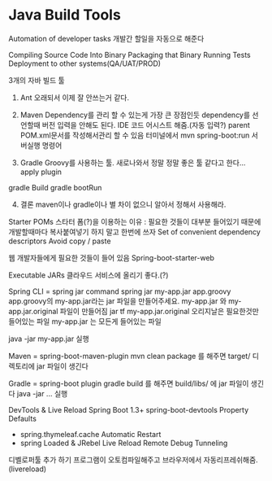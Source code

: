 # Java Build Tools

Automation of developer tasks
개발간 할일을 자동으로 해준다

Compiling Source Code Into Binary
Packaging that Binary
Running Tests
Deployment to other systems(QA/UAT/PROD)

3개의 자바 빌드 툴
1) Ant
오래되서 이제 잘 안쓰는거 같다.

2) Maven
Dependency를 관리 할 수 있는게 가장 큰 장점인듯
dependency를 선언할때 버전 입력을 안해도 된다.
IDE 코드 어시스트 해줌.(자동 입력?)
parent POM.xml문서를 작성해서관리 할 수 있음
터미널에서 mvn spring-boot:run 서버실행 명령어

3) Gradle
Groovy를 사용하는 툴.
새로나와서 정말 정말 좋은 툴 같다고 한다...
apply plugin

gradle Build
gradle bootRun

4) 결론
maven이나 gradle이나 별 차이 없으니 알아서 정해서 사용해라.

Starter POMs
스타터 폼(?)을 이용하는 이유 : 필요한 것들이 대부분 들어있기 때문에 개발할때마다 복사붙여넣기 하지 말고 한번에 쓰자
Set of convenient dependency descriptors
Avoid copy / paste

웹 개발자들에게 필요한 것들이 들어 있음
Spring-boot-starter-web



Executable JARs
클라우드 서비스에 올리기 좋다.(?)

Spring CLI = spring jar command
spring jar my-app.jar app.groovy app.groovy의 my-app.jar라는 jar 파일을 만들어주세요.
my-app.jar 와 my-app.jar.original 파일이 만들어짐
jar tf my-app.jar.original
오리지날은 필요한것만 들어있는 파일
my-app.jar 는 모든게 들어있는 파일

java -jar my-app.jar 실행

Maven = spring-boot-maven-plugin
mvn clean package 를 해주면
target/ 디렉토리에 jar 파일이 생긴다

Gradle = spring-boot plugin
gradle build 를 해주면
build/libs/ 에 jar 파일이 생긴다
java -jar ... 실행


DevTools & Live Reload
Spring Boot 1.3+
spring-boot-devtools
Property Defaults
  - spring.thymeleaf.cache
Automatic Restart
 - spring Loaded & JRebel
Live Reload
Remote Debug Tunneling

디벨로퍼툴 추가 하기
프로그램이 오토컴파일해주고
브라우저에서 자동리프레쉬해줌.(livereload)
